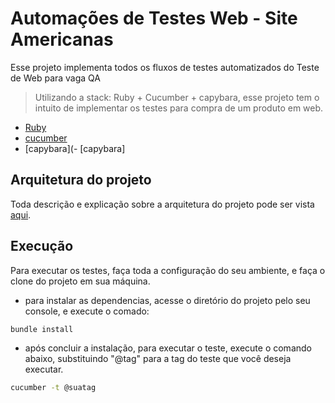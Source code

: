 # Automações de Testes Web - Site Americanas

Esse projeto implementa todos os fluxos de testes automatizados do Teste de Web para vaga QA

> Utilizando a stack: Ruby + Cucumber + capybara, esse projeto tem o intuito de implementar os testes para compra de um produto em web. 

- [Ruby](https://www.ruby-lang.org/pt/)
- [cucumber](https://cucumber.io/)
- [capybara](- [capybara]

## Arquitetura do projeto

Toda descrição e explicação sobre a arquitetura do projeto pode ser vista [aqui](https://drive.google.com/file/d/1JnrR4z01-a3m4alm7hE7L8k_z_Q3N7oa/view?usp=sharing). 


## Execução

Para executar os testes, faça toda a configuração do seu ambiente, e faça o clone do projeto em sua máquina.

* para instalar as dependencias, acesse o diretório do projeto pelo seu console, e execute o comado:

```sh
bundle install
```
* após concluir a instalação, para executar o teste, execute o comando abaixo, substituindo "@tag" para a tag do teste que você deseja executar.

```sh
cucumber -t @suatag
```